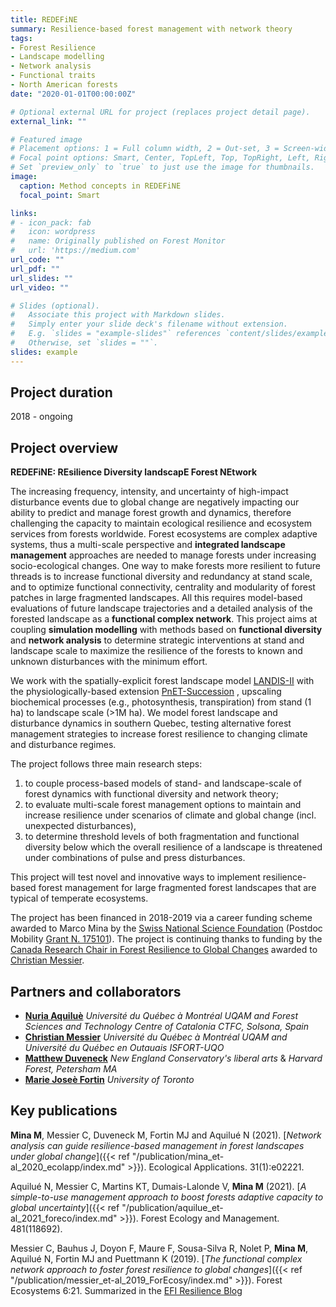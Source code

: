 ```yaml
---
title: REDEFiNE
summary: Resilience-based forest management with network theory
tags:
- Forest Resilience
- Landscape modelling
- Network analysis
- Functional traits
- North American forests
date: "2020-01-01T00:00:00Z"

# Optional external URL for project (replaces project detail page).
external_link: ""

# Featured image
# Placement options: 1 = Full column width, 2 = Out-set, 3 = Screen-width
# Focal point options: Smart, Center, TopLeft, Top, TopRight, Left, Right, BottomLeft, Bottom, BottomRight
# Set `preview_only` to `true` to just use the image for thumbnails.
image:
  caption: Method concepts in REDEFiNE
  focal_point: Smart

links:
# - icon_pack: fab
#   icon: wordpress
#   name: Originally published on Forest Monitor
#   url: 'https://medium.com'
url_code: ""
url_pdf: ""
url_slides: ""
url_video: ""

# Slides (optional).
#   Associate this project with Markdown slides.
#   Simply enter your slide deck's filename without extension.
#   E.g. `slides = "example-slides"` references `content/slides/example-slides.md`.
#   Otherwise, set `slides = ""`.
slides: example
---
```


## Project duration
2018 - ongoing


## Project overview
**REDEFiNE: REsilience Diversity landscapE Forest NEtwork**

The increasing frequency, intensity, and uncertainty of high-impact disturbance events due to global change are negatively impacting our ability to predict and manage forest growth and dynamics, therefore challenging the capacity to maintain ecological resilience and ecosystem services from forests worldwide. Forest ecosystems are complex adaptive systems, thus a multi-scale perspective and **integrated landscape management** approaches are needed to manage forests under increasing socio-ecological changes. One way to make forests more resilient to future threads is to increase functional diversity and redundancy at stand scale, and to optimize functional connectivity, centrality and modularity of forest patches in large fragmented landscapes. All this requires model-based evaluations of future landscape trajectories and a detailed analysis of the forested landscape as a **functional complex network**. 
This project aims at coupling **simulation modelling** with methods based on **functional diversity** and **network analysis** to determine strategic interventions at stand and landscape scale to maximize the resilience of the forests to known and unknown disturbances with the minimum effort. 

We work with the spatially-explicit forest landscape model [LANDIS-II](http://www.landis-ii.org/)  with the physiologically-based extension [PnET-Succession](http://www.landis-ii.org/extensions/pnet-succession) , upscaling biochemical processes (e.g., photosynthesis, transpiration) from stand (1 ha) to landscape scale (>1M ha). We model forest landscape and disturbance dynamics in southern Quebec, testing alternative forest management strategies to increase forest resilience to changing climate and disturbance regimes.

The project follows three main research steps:
 1. to couple process-based models of stand- and landscape-scale of forest dynamics with functional diversity and network theory;
 2. to evaluate multi-scale forest management options to maintain and increase resilience under scenarios of climate and global change (incl. unexpected disturbances),
 3. to determine threshold levels of both fragmentation and functional diversity below which the overall resilience of a landscape is threatened under combinations of pulse and press disturbances.

This project will test novel and innovative ways to implement resilience-based forest management for large fragmented forest landscapes that are typical of temperate ecosystems.

The project has been financed in 2018-2019 via a career funding scheme awarded to Marco Mina by the [Swiss National Science Foundation](http://www.snf.ch/en/Pages/default.aspx)  (Postdoc Mobility [Grant N. 175101](http://p3.snf.ch/project-175101)). The project is continuing thanks to funding by the [Canada Research Chair in Forest Resilience to Global Changes](https://www.chairs-chaires.gc.ca/chairholders-titulaires/profile-eng.aspx?profileId=4449) awarded to [Christian Messier](http://www.cef-cfr.ca/index.php?n=Membres.ChristianMessier). 

## Partners and collaborators

 - [**Nuria Aquiluè**](http://www.cef-cfr.ca/index.php?n=Membres.NuriaAquilueJunyent) *Université du Québec à Montréal UQAM and Forest Sciences and Technology Centre of Catalonia CTFC, Solsona, Spain* 
 - [**Christian Messier**](http://www.cef-cfr.ca/index.php?n=Membres.ChristianMessier) *Université du Québec à Montréal UQAM and Université du Québec en Outauais ISFORT-UQO*
 - [**Matthew Duveneck**](https://necmusic.edu/faculty/matthew-duveneck-phd) *New England Conservatory's liberal arts* & *Harvard Forest, Petersham MA*
 - [**Marie Joseè Fortin**](https://fortin.eeb.utoronto.ca/) *University of Toronto*

## Key publications

**Mina M**, Messier C, Duveneck M, Fortin MJ and Aquilué N (2021). [*Network analysis can guide resilience-based management in forest landscapes under global change*]({{< ref "/publication/mina_et-al_2020_ecolapp/index.md" >}}). Ecological Applications. 31(1):e02221. 

Aquilué N, Messier C, Martins KT, Dumais-Lalonde V, **Mina M** (2021). [*A simple-to-use management approach to boost forests adaptive capacity to global uncertainty*]({{< ref "/publication/aquilue_et-al_2021_foreco/index.md" >}}). Forest Ecology and Management. 481(118692). 

Messier C, Bauhus J, Doyon F, Maure F, Sousa-Silva R, Nolet P, **Mina M**, Aquilué N, Fortin MJ and Puettmann K (2019). [*The functional complex network approach to foster forest resilience to global changes*]({{< ref "/publication/messier_et-al_2019_ForEcosy/index.md" >}}). Forest Ecosystems 6:21. Summarized in the [EFI Resilience Blog](https://resilience-blog.com/2019/04/11/managing-forests-functional-complex-networks/)
